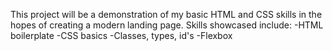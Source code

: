 This project will be a demonstration of my basic HTML and CSS skills in the hopes of creating a modern landing page. Skills showcased include: 
-HTML boilerplate
-CSS basics
-Classes, types, id's
-Flexbox